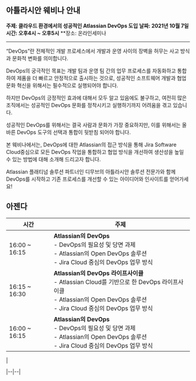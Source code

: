## 아틀라시안 웨비나 안내

**주제: 클라우드 환경에서의 성공적인 Atlassian DevOps 도입**
**날짜: 2021년 10월 7일**
**시간: 오후4시 ~ 오후5시** 
**장소: 온라인세미나 

---

“DevOps”란 전체적인 개발 프로세스에서 개발과 운영 사이의 장벽을 허무는 사고 방식과 문화적 변화를 의미합니다.

DevOps의 궁극적인 목표는 개발 팀과 운영 팀 간의 업무 프로세스를 자동화하고 통합하여 제품을 더 빠르고 안정적으로 출시하는 것으로, 성공적인 소프트웨어 개발과 협업 문화 혁신을 위해서는 필수적으로 실행되어야 합니다.

하지만 DevOps의 긍정적인 효과에 대해서 모두 알고 있음에도 불구하고, 여전히 많은 조직에서는 성공적인 DevOps 문화를 정착시키고 실행하기까지 어려움을 겪고 있습니다.  

성공적인 DevOps를 위해서는 결국 사람과 문화가 가장 중요하지만, 이를 위해서는 올바른 DevOps 도구의 선택과 통합이 뒷받침 되어야 합니다.

본 웨비나에서는, DevOps에 대한 Atlassian의 접근 방식을 통해 Jira Software Cloud중심으로 모든 DevOps 작업을 통합하고 협업 방식을 개선하여 생산성을 높일 수 있는 방법에 대해 소개해 드리고자 합니다.

Atlassian 플래티넘 솔루션 파트너인 디무브의 아틀라시안 솔루션 전문가와 함께 DevOps를 시작하고 기존 프로세스를 개선할 수 있는 아이디어와 인사이트를 얻어가세요!

## 아젠다
| 시간 | 주제 |
|--|--|
| 16:00 ~ 16:15 | **Atlassian의 DevOps** <br> - DevOps의 필요성 및 당면 과제 <br> - Atlassian의 Open DevOps 솔루션 <br> - Jira Cloud 중심의 DevOps 업무 방식 
 | 16:15 ~ 16:30 | **Atlassian의 DevOps 라이프사이클** <br> - Atlassian Cloud를 기반으로 한 DevOps 라이프사이클 <br> - Atlassian의 Open DevOps 솔루션 <br> - Jira Cloud 중심의 DevOps 업무 방식 
 | 16:00 ~ 16:15 | **Atlassian의 DevOps** <br> - DevOps의 필요성 및 당면 과제 <br> - Atlassian의 Open DevOps 솔루션 <br> - Jira Cloud 중심의 DevOps 업무 방식 
 |
 
 |--|--| 

<!--stackedit_data:
eyJoaXN0b3J5IjpbLTEzODM5MTcxMTMsLTEzOTYzNDk5MzEsMT
E5NzE3NTEyNiwtMjA4ODc0NjYxMl19
-->